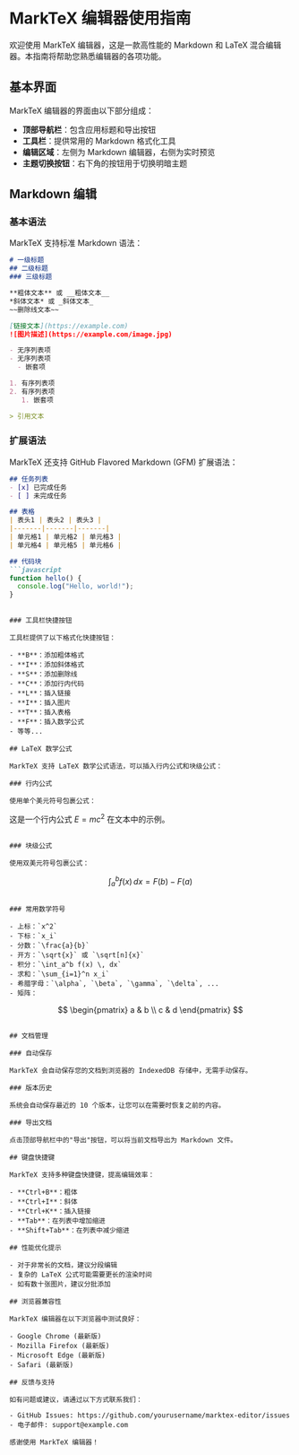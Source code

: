 # MarkTeX 编辑器使用指南

欢迎使用 MarkTeX 编辑器，这是一款高性能的 Markdown 和 LaTeX 混合编辑器。本指南将帮助您熟悉编辑器的各项功能。

## 基本界面

MarkTeX 编辑器的界面由以下部分组成：

- **顶部导航栏**：包含应用标题和导出按钮
- **工具栏**：提供常用的 Markdown 格式化工具
- **编辑区域**：左侧为 Markdown 编辑器，右侧为实时预览
- **主题切换按钮**：右下角的按钮用于切换明暗主题

## Markdown 编辑

### 基本语法

MarkTeX 支持标准 Markdown 语法：

```markdown
# 一级标题
## 二级标题
### 三级标题

**粗体文本** 或 __粗体文本__
*斜体文本* 或 _斜体文本_
~~删除线文本~~

[链接文本](https://example.com)
![图片描述](https://example.com/image.jpg)

- 无序列表项
- 无序列表项
  - 嵌套项

1. 有序列表项
2. 有序列表项
   1. 嵌套项

> 引用文本
```

### 扩展语法

MarkTeX 还支持 GitHub Flavored Markdown (GFM) 扩展语法：

```markdown
## 任务列表
- [x] 已完成任务
- [ ] 未完成任务

## 表格
| 表头1 | 表头2 | 表头3 |
|-------|-------|-------|
| 单元格1 | 单元格2 | 单元格3 |
| 单元格4 | 单元格5 | 单元格6 |

## 代码块
```javascript
function hello() {
  console.log("Hello, world!");
}
```
```

### 工具栏快捷按钮

工具栏提供了以下格式化快捷按钮：

- **B**：添加粗体格式
- **I**：添加斜体格式
- **S**：添加删除线
- **C**：添加行内代码
- **L**：插入链接
- **I**：插入图片
- **T**：插入表格
- **F**：插入数学公式
- 等等...

## LaTeX 数学公式

MarkTeX 支持 LaTeX 数学公式语法，可以插入行内公式和块级公式：

### 行内公式

使用单个美元符号包裹公式：

```
这是一个行内公式 $E = mc^2$ 在文本中的示例。
```

### 块级公式

使用双美元符号包裹公式：

```
$$
\int_{a}^{b} f(x) \, dx = F(b) - F(a)
$$
```

### 常用数学符号

- 上标：`x^2`
- 下标：`x_i`
- 分数：`\frac{a}{b}`
- 开方：`\sqrt{x}` 或 `\sqrt[n]{x}`
- 积分：`\int_a^b f(x) \, dx`
- 求和：`\sum_{i=1}^n x_i`
- 希腊字母：`\alpha`, `\beta`, `\gamma`, `\delta`, ...
- 矩阵：
  ```
  $$
  \begin{pmatrix}
  a & b \\
  c & d
  \end{pmatrix}
  $$
  ```

## 文档管理

### 自动保存

MarkTeX 会自动保存您的文档到浏览器的 IndexedDB 存储中，无需手动保存。

### 版本历史

系统会自动保存最近的 10 个版本，让您可以在需要时恢复之前的内容。

### 导出文档

点击顶部导航栏中的"导出"按钮，可以将当前文档导出为 Markdown 文件。

## 键盘快捷键

MarkTeX 支持多种键盘快捷键，提高编辑效率：

- **Ctrl+B**：粗体
- **Ctrl+I**：斜体
- **Ctrl+K**：插入链接
- **Tab**：在列表中增加缩进
- **Shift+Tab**：在列表中减少缩进

## 性能优化提示

- 对于非常长的文档，建议分段编辑
- 复杂的 LaTeX 公式可能需要更长的渲染时间
- 如有数十张图片，建议分批添加

## 浏览器兼容性

MarkTeX 编辑器在以下浏览器中测试良好：

- Google Chrome (最新版)
- Mozilla Firefox (最新版)
- Microsoft Edge (最新版)
- Safari (最新版)

## 反馈与支持

如有问题或建议，请通过以下方式联系我们：

- GitHub Issues: https://github.com/yourusername/marktex-editor/issues
- 电子邮件: support@example.com

感谢使用 MarkTeX 编辑器！ 